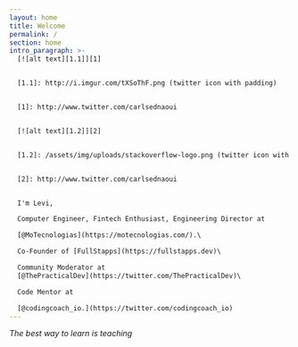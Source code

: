 ```yaml
---
layout: home
title: Welcome
permalink: /
section: home
intro_paragraph: >-
  [![alt text][1.1]][1] 


  [1.1]: http://i.imgur.com/tXSoThF.png (twitter icon with padding)


  [1]: http://www.twitter.com/carlsednaoui


  [![alt text][1.2]][2] 


  [1.2]: /assets/img/uploads/stackoverflow-logo.png (twitter icon with padding)


  [2]: http://www.twitter.com/carlsednaoui


  I'm Levi, 

  Computer Engineer, Fintech Enthusiast, Engineering Director at 

  [@MoTecnologias](https://motecnologias.com/).\

  Co-Founder of [FullStapps](https://fullstapps.dev)\

  Community Moderator at
  [@ThePracticalDev](https://twitter.com/ThePracticalDev)\

  Code Mentor at 

  [@codingcoach_io.](https://twitter.com/codingcoach_io)
---
```

_The best way to learn is teaching_ 

<a href="https://stackoverflow.com/"><i class="fa fa-stack-overflow"> </i></a>
